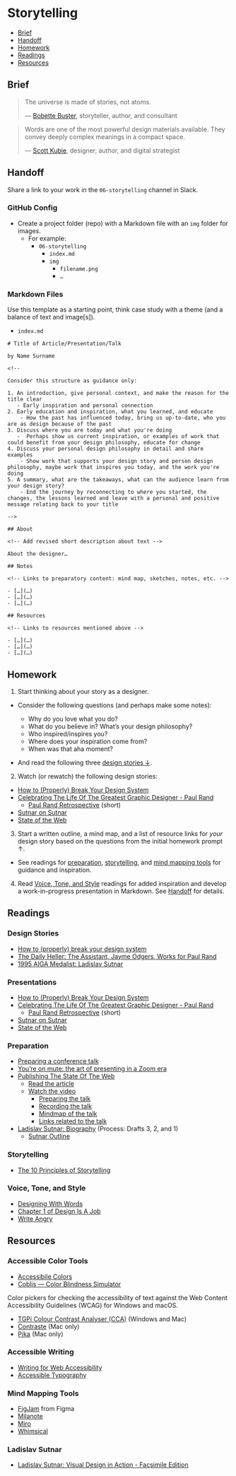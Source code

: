 # Storytelling

- [Brief](#brief)
- [Handoff](#handoff)
- [Homework](#homework)
- [Readings](#Readings)
- [Resources](#Resources)

## Brief

> The universe is made of stories, not atoms.
>
> — [Bobette Buster](http://www.bobettebuster.com), storyteller, author, and consultant

> Words are one of the most powerful design materials available. They convey deeply complex meanings in a compact space.
>
> — [Scott Kubie](https://alistapart.com/article/writing-for-designers-excerpt/), designer, author, and digital strategist

## Handoff

Share a link to your work in the `06-storytelling` channel in Slack.

### GitHub Config

- Create a project folder (repo) with a Markdown file with an `img` folder for images.
  - For example:
    - `06-storytelling`
        - `index.md`
        - `img`
          - `filename.png`
          - `…`

### Markdown Files

Use this template as a starting point, think case study with a theme (and a balance of text and image[s]).

- `index.md`

```
# Title of Article/Presentation/Talk

by Name Surname

<!--

Consider this structure as guidance only:

1. An introduction, give personal context, and make the reason for the title clear
   - Early inspiration and personal connection
2. Early education and inspiration, what you learned, and educate
    - How the past has influenced today, bring us up-to-date, who you are as design because of the past
3. Discuss where you are today and what you're doing
   -  Perhaps show us current inspiration, or examples of work that could benefit from your design philosophy, educate for change
4. Discuss your personal design philosophy in detail and share examples
    - Show work that supports your design story and person design philosophy, maybe work that inspires you today, and the work you're doing
5. A summary, what are the takeaways, what can the audience learn from your design story?
    - End the journey by reconnecting to where you started, the changes, the lessons learned and leave with a personal and positive message relating back to your title

-->

## About

<!-- Add revised short description about text -->

About the designer…

## Notes

<!-- Links to preparatory content: mind map, sketches, notes, etc. -->

- […](…)
- […](…)
- […](…)

## Resources

<!-- Links to resources mentioned above -->

- […](…)
- […](…)
- […](…)

```

## Homework

1. Start thinking about your story as a designer.

  - Consider the following questions (and perhaps make some notes):
    - Why do you love what you do?
    - What do you believe in? What’s your design philosophy?
    - Who inspired/inspires you?
    - Where does your inspiration come from?
    - When was that aha moment?

  - And read the following three [design stories ↓](#design-stories).

2. Watch (or rewatch) the following design stories:
  - [How to (Properly) Break Your Design System](https://www.adobe.com/max/2021/sessions/how-to-properly-break-your-design-system-s190.html)
  - [Celebrating The Life Of The Greatest Graphic Designer - Paul Rand](https://www.youtube.com/watch?v=L4kSCd8yt00)
    - [Paul Rand Retrospective](https://vimeo.com/640057289) (short)
  - [Sutnar on Sutnar](https://www.youtube.com/watch?v=SDLwOMPo_uA)
  - [State of the Web](https://vimeo.com/641568337)

3. Start a written outline, a mind map, and a list of resource links for *your* design story based  on the questions from the initial homework prompt ↑.
  - See readings for [preparation](#preparation), [storytelling](#storytelling-1), and [mind mapping tools](#mind-mapping-tools) for guidance and inspiration.

4. Read [Voice, Tone, and Style](#voice-tone-and-style) readings for added inspiration and develop a work-in-progress presentation in Markdown. See [Handoff](#handoff) for details.

## Readings

### Design Stories

- [How to (properly) break your design system](https://breakyourdesignsystem.com)
- [The Daily Heller: The Assistant, Jayme Odgers, Works for Paul Rand](https://www.printmag.com/daily-heller/the-daily-heller-the-assistant-jayme-odgers-works-for-paul-rand/)
- [1995 AIGA Medalist: Ladislav Sutnar](https://epi.aiga.org/medalist-ladislavsutnar)

### Presentations

- [How to (Properly) Break Your Design System](https://www.adobe.com/max/2021/sessions/how-to-properly-break-your-design-system-s190.html)
- [Celebrating The Life Of The Greatest Graphic Designer - Paul Rand](https://www.youtube.com/watch?v=L4kSCd8yt00)
  - [Paul Rand Retrospective](https://vimeo.com/640057289) (short)
- [Sutnar on Sutnar](https://www.youtube.com/watch?v=SDLwOMPo_uA)
- [State of the Web](https://vimeo.com/641568337)

### Preparation

- [Preparing a conference talk](https://adactio.com/journal/14363)
- [You’re on mute: the art of presenting in a Zoom era](https://blog.prototypr.io/youre-on-mute-the-art-of-presenting-in-a-zoom-era-5e1f27b89f23)
- [Publishing The State Of The Web](https://adactio.com/journal/18586)
  - [Read the article](https://adactio.com/articles/18580)
  - [Watch the video](https://vimeo.com/641568337)
      - [Preparing the talk](https://adactio.com/journal/17902)
      - [Recording the talk](https://adactio.com/journal/17934)
      - [Mindmap of the talk](https://kinopio.club/the-state-of-the-web-RNnhkYT4CBLlR17tDJR7N)
      - [Links related to the talk](https://adactio.com/journal/18038)
- [Ladislav Sutnar: Biography](https://medium.com/@yixinzho/ladislav-sutnar-biography-91329185acf4) (Process: Drafts 3, 2, and 1)
  - [Sutnar Outline](https://docs.google.com/document/d/1JuJpyHtrBFzss9TnVAGTui2SDZtqh-S3ldtOI6ic10w/)

### Storytelling

- [The 10 Principles of Storytelling](https://medium.com/do-book-company/the-10-principles-of-storytelling-67a25a026f32)

### Voice, Tone, and Style

- [Designing With Words](http://www.zeldman.com/2015/07/30/the-designer-as-writer-and-public-speaker/)
- [Chapter 1 of Design Is A Job](https://monteiro.medium.com/what-is-a-designer-94ac32ff92d0)
- [Write Angry](https://zachholman.com/posts/write-angry)

## Resources

### Accessible Color Tools

- [Accessibile Colors](https://accessible-colors.com)
- [Coblis —
Color Blindness Simulator](https://www.color-blindness.com/coblis-color-blindness-simulator/)

Color pickers for checking the accessibility of text against the Web Content Accessibility Guidelines (WCAG) for Windows and macOS.

- [TGPi Colour Contrast Analyser (CCA)](https://www.tpgi.com/color-contrast-checker/) (Windows and Mac)
- [Contraste](https://contrasteapp.com) (Mac only)
- [Pika](https://superhighfives.com/pika) (Mac only)

### Accessible Writing

- [Writing for Web Accessibility](https://www.w3.org/WAI/tips/writing/)
- [Accessible Typography](https://apastyle.apa.org/style-grammar-guidelines/paper-format/accessibility/typography)

### Mind Mapping Tools

- [FigJam](https://www.figma.com/figjam/) from Figma
- [Milanote](https://milanote.com)
- [Miro](https://miro.com)
- [Whimsical](https://whimsical.com)

### Ladislav Sutnar

- [Ladislav Sutnar: Visual Design in Action - Facsimile Edition](https://www.kickstarter.com/projects/1204158310/ladislav-sutnar-visual-design-in-action-facsimile)
